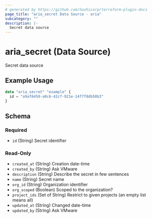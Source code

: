 ```yaml
---
# generated by https://github.com/hashicorp/terraform-plugin-docs
page_title: "aria_secret Data Source - aria"
subcategory: ""
description: |-
  Secret data source
---
```


# aria_secret (Data Source)

Secret data source

## Example Usage

```terraform
data "aria_secret" "example" {
  id = "a9af6450-a0c6-42cf-921e-14f7f8db50b3"
}
```

<!-- schema generated by tfplugindocs -->
## Schema

### Required

- `id` (String) Secret identifier

### Read-Only

- `created_at` (String) Creation date-time
- `created_by` (String) Ask VMware
- `description` (String) Describe the secret in few sentences
- `name` (String) Secret name
- `org_id` (String) Organization identifier
- `org_scoped` (Boolean) Scoped to the organization?
- `project_ids` (Set of String) Restrict to given projects (an empty list means all)
- `updated_at` (String) Changed date-time
- `updated_by` (String) Ask VMware
